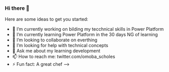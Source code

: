 ### Hi there 👋

Here are some ideas to get you started:

- 🔭 I’m currently working on bilding my tecchnical skills in Power Platform
- 🌱 I’m currently learning Power Platform in the 30 days NG of learning
- 👯 I’m looking to collaborate on everthing
- 🤔 I’m looking for help with technical concepts     
- 💬 Ask me about my learning development
- 📫 How to reach me: twitter.com/omoba_scholes   
- ⚡ Fun fact: A great chef
-->
